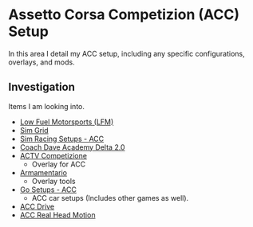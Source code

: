 # Assetto Corsa Competizion (ACC) Setup
In this area I detail my ACC setup, including any specific configurations, overlays, and mods.

## Investigation
Items I am looking into.
- [Low Fuel Motorsports (LFM)](https://lowfuelmotorsport.com/)
- [Sim Grid](https://www.thesimgrid.com/)
- [Sim Racing Setups - ACC](https://simracingsetup.com/setups/acc-setups/)
- [Coach Dave Academy Delta 2.0](https://coachdaveacademy.com/delta/)
- [ACTV Competizione](https://www.overtake.gg/downloads/actv-competizione.35499/)
    - Overlay for ACC
- [Armamentario](https://armamentario.com/)
    - Overlay tools
- [Go Setups - ACC](https://gosetups.gg/product/acc-setups/)
    - ACC car setups (Includes other games as well).
- [ACC Drive](https://accdrive.com/)
- [ACC Real Head Motion](https://www.assettocorsa.net/forum/index.php?threads%2Freal-head-motion-for-acc-is-here.63606%2F)